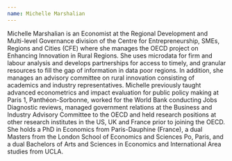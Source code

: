 ```yaml
---
name: Michelle Marshalian
---
```

Michelle Marshalian is an Economist at the Regional Development and Multi-level Governance division of the Centre for Entrepreneurship, SMEs, Regions and Cities (CFE) where she manages the OECD project on Enhancing Innovation in Rural Regions. She uses microdata for firm and labour analysis and develops partnerships for access to timely, and granular resources to fill the gap of information in data poor regions. In addition, she manages an advisory committee on rural innovation consisting of academics and industry representatives. Michelle previously taught advanced econometrics and impact evaluation for public policy making at Paris 1, Panthéon-Sorbonne, worked for the World Bank conducting Jobs Diagnostic reviews, managed government relations at the Business and Industry Advisory Committee to the OECD and held research positions at other research institutes in the US, UK and France prior to joining the OECD.  She holds a PhD in Economics from Paris-Dauphine (France), a dual Masters from the London School of Economics and Sciences Po, Paris, and a dual Bachelors of Arts and Sciences in Economics and International Area studies from UCLA.

